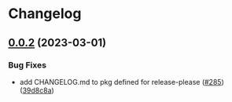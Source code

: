 # Changelog

## [0.0.2](https://github.com/cartyc/pubsec-declarative-toolkit/compare/solutions/project/project-experimentation-v0.0.1...solutions/project/project-experimentation/0.0.2) (2023-03-01)


### Bug Fixes

* add CHANGELOG.md to pkg defined for release-please ([#285](https://github.com/cartyc/pubsec-declarative-toolkit/issues/285)) ([39d8c8a](https://github.com/cartyc/pubsec-declarative-toolkit/commit/39d8c8a5c41a0c500385ec432039260672296daf))

